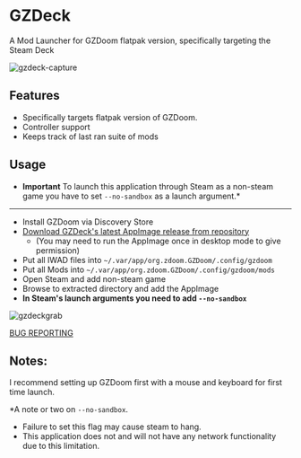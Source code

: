 # GZDeck

A Mod Launcher for GZDoom flatpak version, specifically targeting the Steam Deck

![gzdeck-capture](https://user-images.githubusercontent.com/14855999/182043123-313d2a04-ef9a-4e8b-9d0b-5b468d915cd3.png)

## Features

* Specifically targets flatpak version of GZDoom.
* Controller support
* Keeps track of last ran suite of mods

## Usage

* **Important** To launch this application through Steam as a non-steam game you have to set `--no-sandbox` as a launch argument.*
---

* Install GZDoom via Discovery Store
* [Download GZDeck's latest AppImage release from repository](https://github.com/flegald/GZDeck/releases)
    * (You may need to run the AppImage once in desktop mode to give permission)
* Put all IWAD files into `~/.var/app/org.zdoom.GZDoom/.config/gzdoom`
* Put all Mods into `~/.var/app/org.zdoom.GZDoom/.config/gzdoom/mods`
* Open Steam and add non-steam game
* Browse to extracted directory and add the AppImage
* **In Steam's launch arguments you need to add `--no-sandbox`**

![gzdeckgrab](https://user-images.githubusercontent.com/14855999/187118777-dc091264-37aa-44c6-8541-2202a965e83a.png)


[BUG REPORTING](https://github.com/flegald/GZDeck/issues)

Notes:
---
I recommend setting up GZDoom first with a mouse and keyboard for first time launch.

*A note or two on `--no-sandbox`.
* Failure to set this flag may cause steam to hang.
* This application does not and will not have any network functionality due to this limitation.
